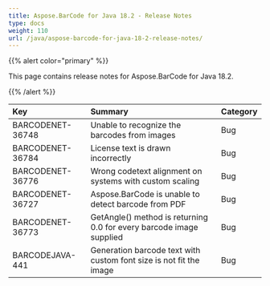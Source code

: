 ```yaml
---
title: Aspose.BarCode for Java 18.2 - Release Notes
type: docs
weight: 110
url: /java/aspose-barcode-for-java-18-2-release-notes/
---
```


{{% alert color="primary" %}} 

This page contains release notes for Aspose.BarCode for Java 18.2.

{{% /alert %}} 

|**Key**|**Summary**|**Category**|
| :- | :- | :- |
|BARCODENET-36748|Unable to recognize the barcodes from images|Bug|
|BARCODENET-36784|License text is drawn incorrectly|Bug|
|BARCODENET-36776|Wrong codetext alignment on systems with custom scaling|Bug|
|BARCODENET-36727|Aspose.BarCode is unable to detect barcode from PDF|Bug|
|BARCODENET-36773|GetAngle() method is returning 0.0 for every barcode image supplied|Bug|
|BARCODEJAVA-441|Generation barcode text with custom font size is not fit the image|Bug|

